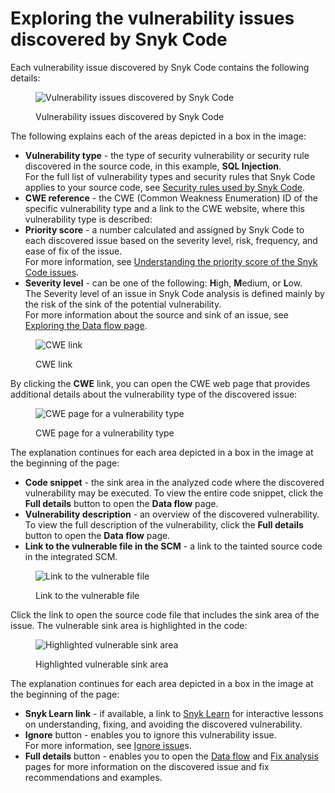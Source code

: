# Exploring the vulnerability issues discovered by Snyk Code

Each vulnerability issue discovered by Snyk Code contains the following details:

<figure><img src="../../../../.gitbook/assets/Snyk Code - Results - Issues - diagram.png" alt="Vulnerability issues discovered by Snyk Code"><figcaption><p>Vulnerability issues discovered by Snyk Code</p></figcaption></figure>

The following explains each of the areas depicted in a box in the image:

* **Vulnerability type** - the type of security vulnerability or security rule discovered in the source code, in this example, **SQL Injection**.\
  For the full list of vulnerability types and security rules that Snyk Code applies to your source code, see [Security rules used by Snyk Code](../../security-rules-used-by-snyk-code/).
* **CWE reference** - the CWE (Common Weakness Enumeration) ID of the specific vulnerability type and a link to the CWE website, where this vulnerability type is described:
* **Priority score** - a number calculated and assigned by Snyk Code to each discovered issue based on the severity level, risk, frequency, and ease of fix of the issue.\
  For more information, see [Understanding the priority score of the Snyk Code issues](../../exploring-and-working-with-snyk-code-results-in-the-web-ui/understanding-the-priority-score-of-snyk-code-issues.md).
* **Severity level** - can be one of the following: **H**igh, **M**edium, or **L**ow.\
  The Severity level of an issue in Snyk Code analysis is defined mainly by the risk of the sink of the potential vulnerability.\
  For more information about the source and sink of an issue, see [Exploring the Data flow page](exploring-the-data-flow-and-fix-analysis-pages-of-an-issue/exploring-the-data-flow-page.md).

<figure><img src="../../../../.gitbook/assets/Snyk Code - Results - Issues - CWE link.png" alt="CWE link"><figcaption><p>CWE link</p></figcaption></figure>

By clicking the **CWE** link, you can open the CWE web page that provides additional details about the vulnerability type of the discovered issue:

<figure><img src="../../../../.gitbook/assets/Snyk Code - Results - Issues - CWE web page.png" alt="CWE page for a vulnerability type"><figcaption><p>CWE page for a vulnerability type</p></figcaption></figure>

The explanation continues for each area depicted in a box in the image at the beginning of the page:

* **Code snippet** - the sink area in the analyzed code where the discovered vulnerability may be executed. To view the entire code snippet, click the **Full details** button to open the **Data flow** page.
* **Vulnerability description** - an overview of the discovered vulnerability. To view the full description of the vulnerability, click the **Full details** button to open the **Data flow** page.
* **Link to the vulnerable file in the SCM** - a link to the tainted source code in the integrated SCM.

<figure><img src="../../../../.gitbook/assets/Snyk Code - Results - Issues - Repo link.png" alt="Link to the vulnerable file"><figcaption><p>Link to the vulnerable file</p></figcaption></figure>

Click the link to open the source code file that includes the sink area of the issue. The vulnerable sink area is highlighted in the code:

<figure><img src="../../../../.gitbook/assets/Snyk Code - Results - Issues - Repo link - in SCM.png" alt="Highlighted vulnerable sink area"><figcaption><p>Highlighted vulnerable sink area</p></figcaption></figure>

The explanation continues for each area depicted in a box in the image at the beginning of the page:

* **Snyk Learn link** - if available, a link to [Snyk Learn](https://learn.snyk.io/) for interactive lessons on understanding, fixing, and avoiding the discovered vulnerability.
* **Ignore** button - enables you to ignore this vulnerability issue.\
  For more information, see [Ignore issue](../../../../manage-issues/issue-management/ignore-issues.md)s.
* **Full details** button - enables you to open the [Data flow](exploring-the-data-flow-and-fix-analysis-pages-of-an-issue/exploring-the-data-flow-page.md) and [Fix analysis](exploring-the-data-flow-and-fix-analysis-pages-of-an-issue/exploring-the-fix-analysis-page.md) pages for more information on the discovered issue and fix recommendations and examples.
